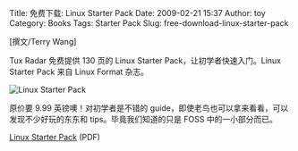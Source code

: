 Title: 免费下载: Linux Starter Pack
Date: 2009-02-21 15:37
Author: toy
Category: Books
Tags: Starter Pack
Slug: free-download-linux-starter-pack

[撰文/Terry Wang]

Tux Radar 免费提供 130 页的 Linux Starter Pack，让初学者快速入门。Linux
Starter Pack 来自 Linux Format 杂志。

![Linux Starter
Pack](http://i.linuxtoy.org/images/2009/02/linux_starter_pack.png)

原价要 9.99 英镑噢！对初学者是不错的
guide，即使老鸟也可以拿来看看，可以发现不少好玩的东东和
tips。毕竟我们知道的只是 FOSS 中的一小部分而已。

[Linux Starter Pack](http://www.tuxradar.com/linuxstarterpack) (PDF)
